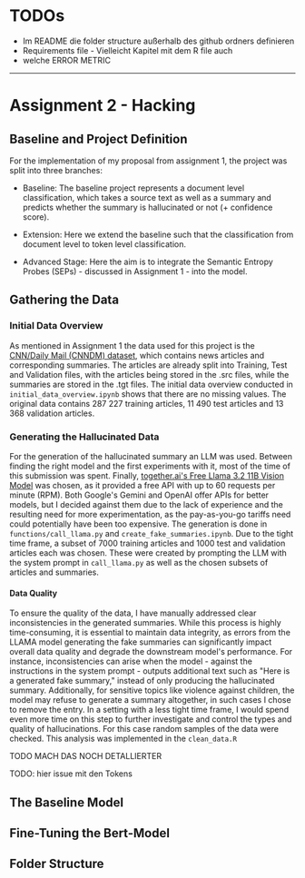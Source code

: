 # TODOs

- Im README die folder structure außerhalb des github ordners definieren
- Requirements file - Vielleicht Kapitel mit dem R file auch
- welche ERROR METRIC
---
# Assignment 2 - Hacking
## Baseline and Project Definition
For the implementation of my proposal from assignment 1, the project was split into three branches:

- Baseline: The baseline project represents a document level classification, which takes a source text as well as a summary and predicts whether the summary is hallucinated or not (+ confidence score).

- Extension: Here we extend the baseline such that the classification from document level to token level classification.

- Advanced Stage: Here the aim is to integrate the Semantic Entropy Probes (SEPs) - discussed in Assignment 1 - into the model.

## Gathering the Data
### Initial Data Overview
As mentioned in Assignment 1 the data used for this project is the [CNN/Daily Mail (CNNDM) dataset](https://huggingface.co/datasets/RUCAIBox/Summarization/blob/main/cnndm.tgz), which contains news articles and corresponding summaries. The articles are already split into Training, Test and Validation files, with the articles being stored in the .src files, while the summaries are stored in the .tgt files. The initial data overview conducted in `initial_data_overview.ipynb` shows that there are no missing values. The original data contains 287 227 training articles, 11 490 test articles and 13 368 validation articles. 

### Generating the Hallucinated Data
For the generation of the hallucinated summary an LLM was used. Between finding the right model and the first experiments with it, most of the time of this submission was spent. Finally, 
[together.ai's Free Llama 3.2 11B Vision Model](https://www.together.ai/blog/llama-3-2-vision-stack) was chosen, as it provided a free API with up to 60 requests per minute (RPM). Both Google's Gemini and OpenAI offer APIs for better models, but I decided against them due to the lack of experience and the resulting need for more experimentation, as the pay-as-you-go tariffs need could potentially have been too expensive. The generation is done in `functions/call_llama.py` and `create_fake_summaries.ipynb`. Due to the tight time frame, a subset of 7000 training articles and 1000 test and validation articles each was chosen. These were created by prompting the LLM with the system prompt in `call_llama.py` as well as the chosen subsets of articles and summaries. 

#### Data Quality 
To ensure the quality of the data, I have manually addressed clear inconsistencies in the generated summaries. While this process is highly time-consuming, it is essential to maintain data integrity, as errors from the LLAMA model generating the fake summaries can significantly impact overall data quality and degrade the downstream model's performance. For instance, inconsistencies can arise when the model - against the instructions in the system prompt - outputs additional text such as "Here is a generated fake summary," instead of only producing the hallucinated summary. Additionally, for sensitive topics like violence against children, the model may refuse to generate a summary altogether, in such cases I chose to remove the entry. In a setting with a less tight time frame, I would spend even more time on this step to further investigate and control the types and quality of hallucinations. For this case random samples of the data were checked.
This analysis was implemented in the `clean_data.R`

TODO MACH DAS NOCH DETALLIERTER

TODO: hier issue mit den Tokens

## The Baseline Model


## Fine-Tuning the Bert-Model


## Folder Structure 